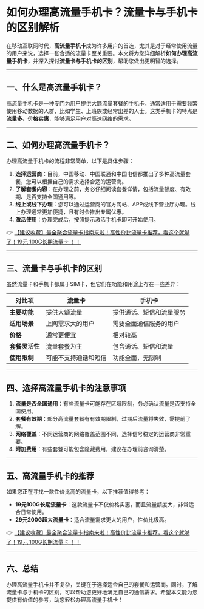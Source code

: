 # 如何办理高流量手机卡？流量卡与手机卡的区别解析

在移动互联网时代，**高流量手机卡**成为许多用户的首选，尤其是对于经常使用流量的用户来说，选择一张合适的流量卡至关重要。本文将为您详细解析**如何办理高流量手机卡**，并深入探讨**流量卡与手机卡的区别**，帮助您做出更明智的选择。

---

## 一、什么是高流量手机卡？

高流量手机卡是一种专门为用户提供大额流量套餐的手机卡，通常适用于需要频繁使用移动数据的人群，比如学生、上班族或经常出差的人士。这类手机卡的特点是**流量多、价格实惠**，能够满足用户对高速网络的需求。

---

## 二、如何办理高流量手机卡？

办理高流量手机卡的流程非常简单，以下是具体步骤：

1. **选择运营商**：目前，中国移动、中国联通和中国电信都推出了多种高流量套餐，您可以根据自己的需求选择合适的运营商。
2. **了解套餐内容**：在办理之前，务必仔细阅读套餐详情，包括流量额度、有效期、是否支持全国通用等。
3. **线上或线下办理**：您可以通过运营商的官方网站、APP或线下营业厅办理。线上办理通常更加便捷，且有时会推出专属优惠。
4. **激活使用**：办理完成后，按照提示激活手机卡即可开始使用。

👉 [【建议收藏】最全聚合流量卡指南来啦！高性价比流量卡推荐，看这个就够了！19元 100G长期流量卡 ！！](https://bit.ly/Liuliangka)

---

## 三、流量卡与手机卡的区别

虽然流量卡和手机卡都属于SIM卡，但它们在功能和用途上存在一些差异：

| **对比项**       | **流量卡**               | **手机卡**               |
|------------------|--------------------------|--------------------------|
| **主要功能**     | 提供大额流量             | 提供通话、短信和流量服务 |
| **适用场景**     | 上网需求大的用户         | 需要全面通信服务的用户   |
| **价格**         | 通常更便宜               | 相对较高                 |
| **套餐灵活性**   | 流量套餐为主             | 包含通话、短信和流量     |
| **使用限制**     | 可能不支持通话和短信     | 功能全面，无限制         |

---

## 四、选择高流量手机卡的注意事项

1. **流量是否全国通用**：有些流量卡可能存在区域限制，务必确认流量是否支持全国使用。
2. **套餐有效期**：部分高流量套餐有有效期限制，过期后流量将失效，需提前了解。
3. **网络覆盖**：不同运营商的网络覆盖范围不同，选择信号稳定的运营商非常重要。
4. **附加费用**：有些套餐可能包含隐藏费用，建议在办理前咨询清楚。

---

## 五、高流量手机卡的推荐

如果您正在寻找一款性价比高的流量卡，以下推荐值得参考：

- **19元100G长期流量卡**：这款流量卡不仅价格实惠，而且流量额度大，非常适合日常使用。
- **29元200G超大流量卡**：适合流量需求更大的用户，性价比极高。

👉 [【建议收藏】最全聚合流量卡指南来啦！高性价比流量卡推荐，看这个就够了！19元 100G长期流量卡 ！！](https://bit.ly/Liuliangka)

---

## 六、总结

办理高流量手机卡并不复杂，关键在于选择适合自己的套餐和运营商。同时，了解流量卡与手机卡的区别，可以帮助您更好地满足自己的通信需求。希望本文能为您提供有价值的参考，助您轻松办理高流量手机卡！